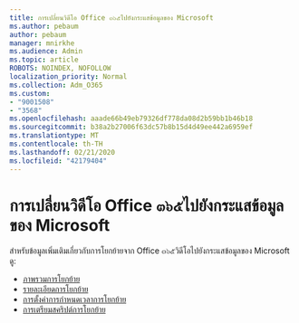 ```yaml
---
title: การเปลี่ยนวิดีโอ Office ๓๖๕ไปยังกระแสข้อมูลของ Microsoft
ms.author: pebaum
author: pebaum
manager: mnirkhe
ms.audience: Admin
ms.topic: article
ROBOTS: NOINDEX, NOFOLLOW
localization_priority: Normal
ms.collection: Adm_O365
ms.custom:
- "9001508"
- "3568"
ms.openlocfilehash: aaade66b49eb79326df778da08d2b59bb1b46b18
ms.sourcegitcommit: b38a2b27006f63dc57b8b15d4d49ee442a6959ef
ms.translationtype: MT
ms.contentlocale: th-TH
ms.lasthandoff: 02/21/2020
ms.locfileid: "42179404"
---
```

# <a name="office-365-video-transition-to-microsoft-stream"></a>การเปลี่ยนวิดีโอ Office ๓๖๕ไปยังกระแสข้อมูลของ Microsoft

สำหรับข้อมูลเพิ่มเติมเกี่ยวกับการโยกย้ายจาก Office ๓๖๕วิดีโอไปยังกระแสข้อมูลของ Microsoft ดู:

- [ภาพรวมการโยกย้าย](https://docs.microsoft.com/en-us/stream/migrate-from-office-365)
- [รายละเอียดการโยกย้าย](https://docs.microsoft.com/en-us/stream/migration-experience)
- [การตั้งค่าการกำหนดเวลาการโยกย้าย](https://docs.microsoft.com/en-us/stream/migration-o365video-timing-setting)
- [การเตรียมสคริปต์การโยกย้าย](https://docs.microsoft.com/en-us/stream/migration-o365video-prep)
